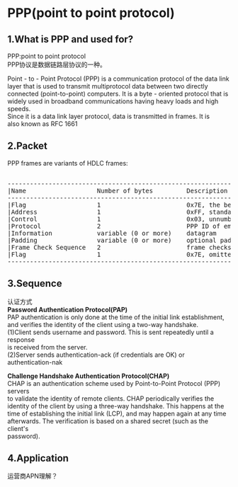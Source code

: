 # PPP(point to point protocol)     
  
## 1.What is PPP and used for?   
PPP:point to point protocol   
PPP协议是数据链路层协议的一种。     
  
Point - to - Point Protocol (PPP) is a communication protocol of the data link   
layer that is used to transmit multiprotocol data between two directly   
connected (point-to-point) computers. It is a byte - oriented protocol that is   
widely used in broadband communications having heavy loads and high speeds.   
Since it is a data link layer protocol, data is transmitted in frames. It is   
also known as RFC 1661   
  
## 2.Packet   
PPP frames are variants of HDLC frames:     
<pre>     
-----------------------------------------------------------------------------------         
|Name                   Number of bytes         Description     
-----------------------------------------------------------------------------------         
|Flag                   1                       0x7E, the beginning of a PPP frame     
|Address                1                       0xFF, standard broadcast address     
|Control                1                       0x03, unnumbered data     
|Protocol               2                       PPP ID of embedded data     
|Information            variable (0 or more)    datagram     
|Padding                variable (0 or more)    optional padding     
|Frame Check Sequence   2                       frame checksum     
|Flag                   1                       0x7E, omitted for successive PPP packets     
-----------------------------------------------------------------------------------         
</pre>     
  
## 3.Sequence   
  
认证方式    
**Password Authentication Protocol(PAP)**    
PAP authentication is only done at the time of the initial link establishment,    
and verifies the identity of the client using a two-way handshake.    
(1)Client sends username and password. This is sent repeatedly until a response    
   is received from the server.    
(2)Server sends authentication-ack (if credentials are OK) or authentication-nak    
  
**Challenge Handshake Authentication Protocol(CHAP)**    
CHAP is an authentication scheme used by Point-to-Point Protocol (PPP) servers  
to validate the identity of remote clients. CHAP periodically verifies the  
identity of the client by using a three-way handshake. This happens at the  
time of establishing the initial link (LCP), and may happen again at any time  
afterwards. The verification is based on a shared secret (such as the client's  
password).  
  
## 4.Application   
运营商APN理解？   
